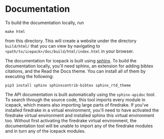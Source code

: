 
# Documentation

To build the documentation locally, run

    make html

from this directory.
This will create a website under the directory `build/html/` that you can view by navigating to
`<path/to/icepack>/doc/build/html/index.html` in your browser.

The documentation for icepack is built using [sphinx](http://www.sphinx-doc.org/en/stable/).
To build the documentation locally, you'll need sphinx, an extension for adding bibtex citations, and the Read the Docs theme.
You can install all of them by executing the following:

    pip3 install sphinx sphinxcontrib-bibtex sphinx_rtd_theme

The API documentation is built automatically using the `sphinx-apidoc` tool.
To search through the source code, this tool imports every module in icepack, which means also importing large parts of firedrake.
If you've installed firedrake in a virtual environment, you'll need to have activated the firedrake virtual environment and installed sphinx this virtual environment too.
Without first activating the firedrake virtual environment, the documentation tool will be unable to import any of the firedrake modules and in turn any of the icepack modules.

